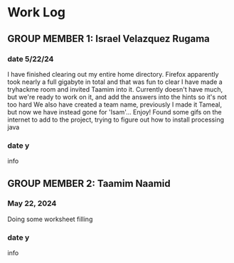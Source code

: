 # Work Log

## GROUP MEMBER 1: Israel Velazquez Rugama

### date 5/22/24

I have finished clearing out my entire home directory. Firefox apparently took nearly a full gigabyte in total and that was fun to clear
I have made a tryhackme room and invited Taamim into it. Currently doesn't have much, but we're ready to work on it, and add the answers into the hints so it's not too hard
We also have created a team name, previously I made it Tameal, but now we have instead gone for 'Isam'... Enjoy!
Found some gifs on the internet to add to the project, trying to figure out how to install processing java

### date y

info


## GROUP MEMBER 2: Taamim Naamid

### May 22, 2024

Doing some worksheet filling

### date y

info
